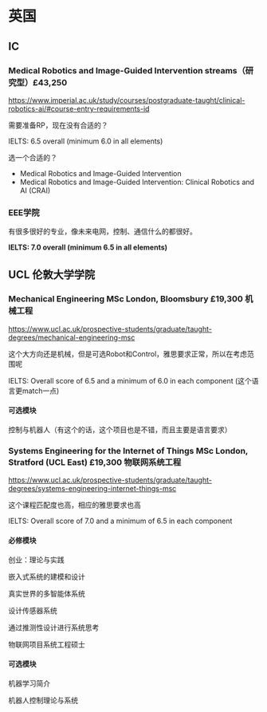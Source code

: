 # 英国

## IC

### Medical Robotics and Image-Guided Intervention streams（研究型）£43,250

https://www.imperial.ac.uk/study/courses/postgraduate-taught/clinical-robotics-ai/#course-entry-requirements-id

需要准备RP，现在没有合适的？

IELTS: 6.5 overall (minimum 6.0 in all elements)

选一个合适的？

* Medical Robotics and Image-Guided Intervention 
* Medical Robotics and Image-Guided Intervention: Clinical Robotics and AI (CRAI) 

### EEE学院

有很多很好的专业，像未来电网，控制、通信什么的都很好。

**IELTS: 7.0 overall (minimum 6.5 in all elements)**

## UCL 伦敦大学学院

### Mechanical Engineering MSc London, Bloomsbury £19,300 机械工程

https://www.ucl.ac.uk/prospective-students/graduate/taught-degrees/mechanical-engineering-msc

这个大方向还是机械，但是可选Robot和Control，雅思要求正常，所以在考虑范围呢

IELTS: Overall score of 6.5 and a minimum of 6.0 in each component (这个语言更match一点)

#### 可选模块

 控制与机器人（有这个的话，这个项目也是不错，而且主要是语言要求）

### Systems Engineering for the Internet of Things MSc London, Stratford (UCL East) £19,300 物联网系统工程

https://www.ucl.ac.uk/prospective-students/graduate/taught-degrees/systems-engineering-internet-things-msc

这个课程匹配度也高，相应的雅思要求也高

IELTS: Overall score of 7.0 and a minimum of 6.5 in each component

#### 必修模块
 创业：理论与实践

 嵌入式系统的建模和设计

 真实世界的多智能体系统

 设计传感器系统

 通过推测性设计进行系统思考

 物联网项目系统工程硕士


#### 可选模块
 机器学习简介

 机器人控制理论与系统

  

